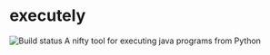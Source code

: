 # executely
![Build status](https://api.travis-ci.org/saksham/executely.svg)
A nifty tool for executing java programs from Python
